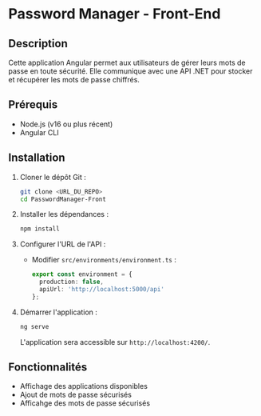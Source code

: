 # Password Manager - Front-End

## Description
Cette application Angular permet aux utilisateurs de gérer leurs mots de passe en toute sécurité. Elle communique avec une API .NET pour stocker et récupérer les mots de passe chiffrés.

## Prérequis
- Node.js (v16 ou plus récent)
- Angular CLI

## Installation

1. Cloner le dépôt Git :
   ```sh
   git clone <URL_DU_REPO>
   cd PasswordManager-Front
   ```

2. Installer les dépendances :
   ```sh
   npm install
   ```

3. Configurer l'URL de l'API :
   - Modifier `src/environments/environment.ts` :
     ```ts
     export const environment = {
       production: false,
       apiUrl: 'http://localhost:5000/api'
     };
     ```

4. Démarrer l'application :
   ```sh
   ng serve
   ```
   L'application sera accessible sur `http://localhost:4200/`.

## Fonctionnalités
- Affichage des applications disponibles
- Ajout de mots de passe sécurisés
- Afficahge des mots de passe sécurisés

